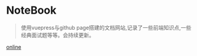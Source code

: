 # NoteBook

> 使用vuepress与github page搭建的文档网站,记录了一些前端知识点,一些经典面试题等等。会持续更新。

[online](http://jealh.xyz/notebook)
